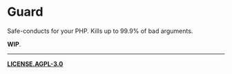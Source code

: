 Guard
=====

Safe-conducts for your PHP. Kills up to 99.9% of bad arguments.

**WIP**.

--- 

**[LICENSE.AGPL-3.0]**

  [LICENSE.AGPL-3.0]: https://raw.github.com/StanAngeloff/php-guard/master/LICENSE.AGPL-3.0
